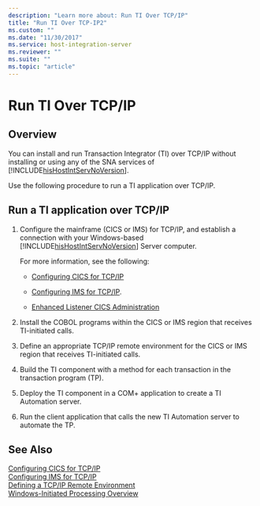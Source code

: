 ```yaml
---
description: "Learn more about: Run TI Over TCP/IP"
title: "Run TI Over TCP-IP2"
ms.custom: ""
ms.date: "11/30/2017"
ms.service: host-integration-server
ms.reviewer: ""
ms.suite: ""
ms.topic: "article"
---
```

# Run TI Over TCP/IP

## Overview
You can install and run Transaction Integrator (TI) over TCP/IP without installing or using any of the SNA services of [!INCLUDE[hisHostIntServNoVersion](../includes/hishostintservnoversion-md.md)].  
  
 Use the following procedure to run a TI application over TCP/IP.  
  
## Run a TI application over TCP/IP  
  
1. Configure the mainframe (CICS or IMS) for TCP/IP, and establish a connection with your Windows-based [!INCLUDE[hisHostIntServNoVersion](../includes/hishostintservnoversion-md.md)] Server computer.  
  
    For more information, see the following:  
  
   -   [Configuring CICS for TCP/IP](../core/configuring-cics-for-tcp-ip2.md)  
  
   -   [Configuring IMS for TCP/IP](../core/configuring-ims-for-tcp-ip2.md).  
  
   -   [Enhanced Listener CICS Administration](./enhanced-listener-cics-administration2.md)  
  
2. Install the COBOL programs within the CICS or IMS region that receives TI-initiated calls.  
  
3. Define an appropriate TCP/IP remote environment for the CICS or IMS region that receives TI-initiated calls.  
  
4. Build the TI component with a method for each transaction in the transaction program (TP).  
  
5. Deploy the TI component in a COM+ application to create a TI Automation server.  
  
6. Run the client application that calls the new TI Automation server to automate the TP.  
  
## See Also  
 [Configuring CICS for TCP/IP](../core/configuring-cics-for-tcp-ip2.md)   
 [Configuring IMS for TCP/IP](../core/configuring-ims-for-tcp-ip2.md)   
 [Defining a TCP/IP Remote Environment](../core/defining-a-tcp-ip-remote-environment2.md)   
 [Windows-Initiated Processing Overview](../core/windows-initiated-processing-overview2.md)

